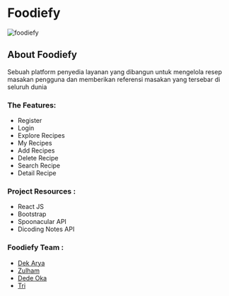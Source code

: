 # Foodiefy
![foodiefy]()
## About Foodiefy
Sebuah platform penyedia layanan yang dibangun untuk mengelola resep masakan pengguna dan memberikan referensi masakan yang tersebar di seluruh dunia

### The Features: 
- Register 
- Login
- Explore Recipes
- My Recipes
- Add Recipes
- Delete Recipe
- Search Recipe
- Detail Recipe




### Project Resources : 
- React JS
- Bootstrap
- Spoonacular API
- Dicoding Notes API

### Foodiefy Team : 
- [Dek Arya](https://github.com/kadekaryasatya)
- [Zulham](https://github.com/zurizi)
- [Dede Oka](https://github.com/Dedeoka)
- [Tri](https://github.com/trirahaditya)

